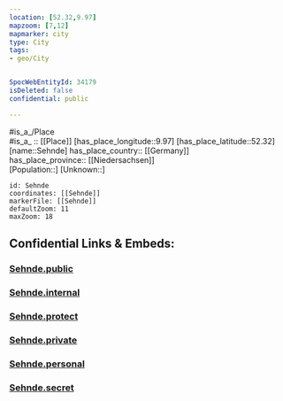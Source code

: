 ```yaml
---
location: [52.32,9.97] 
mapzoom: [7,12] 
mapmarker: city 
type: City
tags:
- geo/City


SpocWebEntityId: 34179
isDeleted: false
confidential: public

---
```

#is_a_/Place  
#is_a_ :: [[Place]] 
[has_place_longitude::9.97] 
[has_place_latitude::52.32] 
[name::Sehnde] 
has_place_country:: [[Germany]]  
has_place_province:: [[Niedersachsen]]  
[Population::] 
[Unknown::] 


```leaflet
id: Sehnde
coordinates: [[Sehnde]] 
markerFile: [[Sehnde]] 
defaultZoom: 11 
maxZoom: 18
```


## Confidential Links & Embeds: 

### [Sehnde.public](/_public/\Earth\Continent\Europe\Europe~Central\Germany\Germany~West\Niedersachsen\counties~Niedersachsen\Region_Hannover\cities~Region_Hannover\Sehnde\boroughs~SehndeSehnde.public.md) 

### [Sehnde.internal](/_internal/\Earth\Continent\Europe\Europe~Central\Germany\Germany~West\Niedersachsen\counties~Niedersachsen\Region_Hannover\cities~Region_Hannover\Sehnde\boroughs~SehndeSehnde.internal.md) 

### [Sehnde.protect](/_protect/\Earth\Continent\Europe\Europe~Central\Germany\Germany~West\Niedersachsen\counties~Niedersachsen\Region_Hannover\cities~Region_Hannover\Sehnde\boroughs~SehndeSehnde.protect.md) 

### [Sehnde.private](/_private/\Earth\Continent\Europe\Europe~Central\Germany\Germany~West\Niedersachsen\counties~Niedersachsen\Region_Hannover\cities~Region_Hannover\Sehnde\boroughs~SehndeSehnde.private.md) 

### [Sehnde.personal](/_personal/\Earth\Continent\Europe\Europe~Central\Germany\Germany~West\Niedersachsen\counties~Niedersachsen\Region_Hannover\cities~Region_Hannover\Sehnde\boroughs~SehndeSehnde.personal.md) 

### [Sehnde.secret](/_secret/\Earth\Continent\Europe\Europe~Central\Germany\Germany~West\Niedersachsen\counties~Niedersachsen\Region_Hannover\cities~Region_Hannover\Sehnde\boroughs~SehndeSehnde.secret.md)

